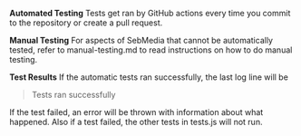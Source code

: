 **Automated Testing**
Tests get ran by GitHub actions every time you commit to the repository or create a pull request.

**Manual Testing**
For aspects of SebMedia that cannot be automatically tested, refer to manual-testing.md to read instructions on how to do manual testing.

**Test Results**
If the automatic tests ran successfully, the last log line will be 

> Tests ran successfully

If the test failed, an error will be thrown with information about what happened.
Also if a test failed, the other tests in tests.js will not run.